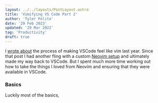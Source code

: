 ```yaml
---
layout: ../../layouts/PostLayout.astro
title: 'Vimifying VS Code Part 2'
author: 'Tyler Polito'
date: '29 Feb 2023'
updated: '29 Mar 2022'
tag: 'Productivity'
draft: true 
---
```


I [wrote about](./vimifying-vscode.md) the process of making VSCode feel like vim last year. Since that post I had another fling with a custom [Neovim setup](https://github.com/tpolito/nvim-config) and ultimately made my way back to VSCode. But I spent much more time working out how to take the things I loved from Neovim and ensuring that they were available in VSCode.

### Basics

Luckily most of the basics, 